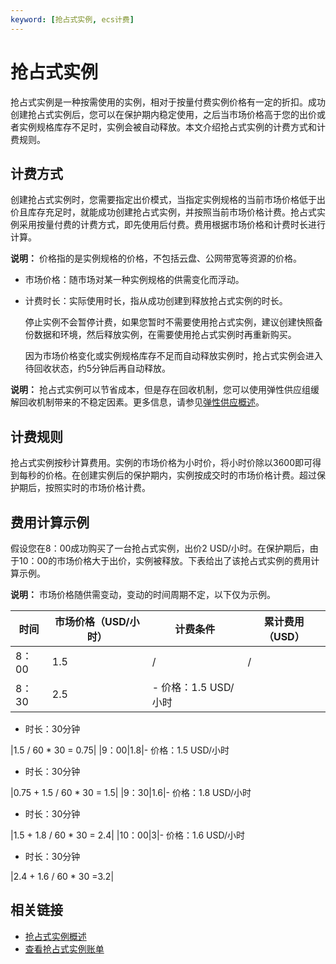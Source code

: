 ```yaml
---
keyword: [抢占式实例, ecs计费]
---
```


# 抢占式实例

抢占式实例是一种按需使用的实例，相对于按量付费实例价格有一定的折扣。成功创建抢占式实例后，您可以在保护期内稳定使用，之后当市场价格高于您的出价或者实例规格库存不足时，实例会被自动释放。本文介绍抢占式实例的计费方式和计费规则。

## 计费方式

创建抢占式实例时，您需要指定出价模式，当指定实例规格的当前市场价格低于出价且库存充足时，就能成功创建抢占式实例，并按照当前市场价格计费。抢占式实例采用按量付费的计费方式，即先使用后付费。费用根据市场价格和计费时长进行计算。

**说明：** 价格指的是实例规格的价格，不包括云盘、公网带宽等资源的价格。

-   市场价格：随市场对某一种实例规格的供需变化而浮动。
-   计费时长：实际使用时长，指从成功创建到释放抢占式实例的时长。

    停止实例不会暂停计费，如果您暂时不需要使用抢占式实例，建议创建快照备份数据和环境，然后释放实例，在需要使用抢占式实例时再重新购买。

    因为市场价格变化或实例规格库存不足而自动释放实例时，抢占式实例会进入待回收状态，约5分钟后再自动释放。


**说明：** 抢占式实例可以节省成本，但是存在回收机制，您可以使用弹性供应组缓解回收机制带来的不稳定因素。更多信息，请参见[弹性供应概述](/intl.zh-CN/部署与弹性/管理弹性供应组/弹性供应概述.md)。

## 计费规则

抢占式实例按秒计算费用。实例的市场价格为小时价，将小时价除以3600即可得到每秒的价格。在创建实例后的保护期内，实例按成交时的市场价格计费。超过保护期后，按照实时的市场价格计费。

## 费用计算示例

假设您在8：00成功购买了一台抢占式实例，出价2 USD/小时。在保护期后，由于10：00的市场价格大于出价，实例被释放。下表给出了该抢占式实例的费用计算示例。

**说明：** 市场价格随供需变动，变动的时间周期不定，以下仅为示例。

|时间|市场价格（USD/小时）|计费条件|累计费用（USD）|
|--|------------|----|---------|
|8：00|1.5|/|/|
|8：30|2.5|-   价格：1.5 USD/小时
-   时长：30分钟

|1.5 / 60 \* 30 = 0.75|
|9：00|1.8|-   价格：1.5 USD/小时
-   时长：30分钟

|0.75 + 1.5 / 60 \* 30 = 1.5|
|9：30|1.6|-   价格：1.8 USD/小时
-   时长：30分钟

|1.5 + 1.8 / 60 \* 30 = 2.4|
|10：00|3|-   价格：1.6 USD/小时
-   时长：30分钟

|2.4 + 1.6 / 60 \* 30 =3.2|

## 相关链接

-   [抢占式实例概述](/intl.zh-CN/实例/选择实例购买方式/抢占式实例/抢占式实例概述.md)
-   [查看抢占式实例账单](/intl.zh-CN/实例/选择实例购买方式/抢占式实例/查看抢占式实例账单.md)

